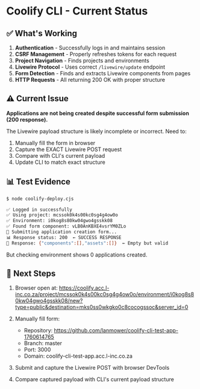 # Coolify CLI - Current Status

## ✅ What's Working

1. **Authentication** - Successfully logs in and maintains session
2. **CSRF Management** - Properly refreshes tokens for each request
3. **Project Navigation** - Finds projects and environments
4. **Livewire Protocol** - Uses correct `/livewire/update` endpoint
5. **Form Detection** - Finds and extracts Livewire components from pages
6. **HTTP Requests** - All returning 200 OK with proper structure

## ⚠️ Current Issue

**Applications are not being created despite successful form submission (200 response).**

The Livewire payload structure is likely incomplete or incorrect. Need to:

1. Manually fill the form in browser
2. Capture the EXACT Livewire POST request 
3. Compare with CLI's current payload
4. Update CLI to match exact structure

## 📊 Test Evidence

```bash
$ node coolify-deploy.cjs

✅ Logged in successfully
✅ Using project: mcssok0k4s00kc0sg4g4ow0o
✅ Environment: i0kog8s80kw04gwo4gsskk08
✅ Found form component: vLB0AnKBXE4vsrYM0ZLo
🚀 Submitting application creation form...
📊 Response status: 200  ← SUCCESS RESPONSE
📄 Response: {"components":[],"assets":[]}  ← Empty but valid
```

But checking environment shows 0 applications created.

## 🎯 Next Steps

1. Browser open at: https://coolify.acc.l-inc.co.za/project/mcssok0k4s00kc0sg4g4ow0o/environment/i0kog8s80kw04gwo4gsskk08/new?type=public&destination=mks0ss0wkgko0c8cocogssoc&server_id=0

2. Manually fill form:
   - Repository: https://github.com/lanmower/coolify-cli-test-app-1760614765
   - Branch: master
   - Port: 3000
   - Domain: coolify-cli-test-app.acc.l-inc.co.za

3. Submit and capture the Livewire POST with browser DevTools

4. Compare captured payload with CLI's current payload structure

